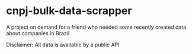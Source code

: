 # cnpj-bulk-data-scrapper
A project on demand for a friend who needed some recently created data about companies in Brazil

Disclaimer: All data is available by a public API
